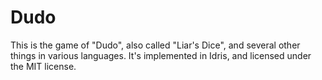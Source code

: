 # Dudo

This is the game of "Dudo", also called "Liar's Dice", and several other
things in various languages. It's implemented in Idris, and licensed
under the MIT license.

